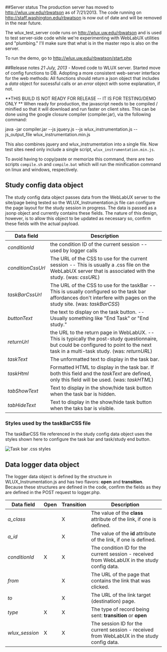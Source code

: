 ##Server status
The production server has moved to http://wlux.uw.edu/rbwatson as of 7/21/2013. The code running on http://staff.washington.edu/rbwatson is now out of date and will be removed in the near future.

The wlux_test_server code runs on http://wlux.uw.edu/rbwatson and is used to test server-side code while we're experimenting with WebLabUX utilities and "plumbing." I'll make sure that what is in the master repo is also on the server.

To run the demo, go to http://wlux.uw.edu/rbwatson/start.php 

##Release notes
*21 July, 2013* - Moved code to WLUX server. Started move of config functions to DB. Adopting a more consistent web-server interface for the web methods: All functions should return a json object that includes a _data_ object for sucessful calls or an _error_ object with some explanation, if not.

**THIS BUILD IS NOT READY FOR RELEASE -- IT IS FOR TESTING/DEMO ONLY **
When ready for production, the javascript needs to be compiled / minified so that it
will download and run faster on client sites. This can be done using the google closure 
compiler (compiler.jar), via the following command:

   java -jar compiler.jar --js jquery.js --js wlux_instrumentation.js --js_output_file wlux_instrumentation.min.js

This also combines jquery and wlux_instrumentation into a single file. Now test sites need 
only include a single script, `wlux_instrumentation.min.js`.

To avoid having to copy/paste or memorize this command, there are two scripts `compile.sh` and
`compile.bat` which will run the minification command on linux and windows, respectively.

## Study config data object
The study config data object passes data from the WebLabUX server to the site/page being tested 
so the WLUX_Instrumentation.js file can configure the page layout for the study session in progress. 
The data is passed as a jsonp object and currently contains these fields. The nature of this design, however,
is to allow this object to be updated as necessary so, confirm these fields with the actual payload.

| Data field | Description |
|--------------|------------------------------------------------------------------| 
| *conditionId* | the condition ID of the current session -- used by logger calls |
| *conditionCssUrl* | The URL of the CSS to use for the current session -- This is usually a .css file on the WebLabUX server that is associated with the study. (was: *cssURL*) |  
| *taskBarCssUrl* | The URL of the CSS to use for the taskBar -- This is usually configured so the task bar affordances don't interfere with pages on the study site. (was: *taskBarCSS*) |
| *buttonText* | the text to display on the task button. -- Usually something like "End Task" or "End study." |
| *returnUrl* | the URL to the return page in WebLabUX. -- This is typically the post-study questionnaire, but could be configured to point to the next task in a multi-task study. (was: *returnURL*) |
| *taskText* | The unformatted text to display in the task bar. |
| *taskHtml* | Formatted HTML to display in the task bar. If both this field and the *taskText* are defined, only this field will be used. (was: *taskHTML*) |
| *tabShowText* | Text to display in the show/hide task button when the task bar is hidden. |
| *tabHideText* | Text to display in the show/hide task button when the taks bar is visible. |

### Styles used by the taskBarCSS file
The taskBarCSS file referenced in the study config data object uses the styles shown here to configure the task bar and  task/study end button.

![Task bar .css styles](./TaskBarCSS.png)

## Data logger data object
The logger data object is defined by the structure in WLUX_Instrumentation.js and has two flavors: **open** and **transition**.
Because these structures are defined in the code, confirm the fields as they are defined in the POST request to logger.php.

| Data field | Open | Transition | Description |
|--------------|---|---|------------------------------------------------------------------| 
| *a_class* |  | X | The value of the **class** attribute of the link, if one is defined. |
| *a_id*	|  | X | The value of the **id** attribute of the link, if one is defined. |
| *conditionId* | X | X | The condition ID for the current session - received from WebLabUX in the study config data. |
| *from* |  | X | The URL of the page that contains the link that was clicked. |
| *to* |  | X | The URL of the link target (destination) page. |
| *type* | X | X | The type of record being sent: **transition** or **open** |
| *wlux_session* | X | X | The session ID for the current session - received from WebLabUX in the study config data. |


